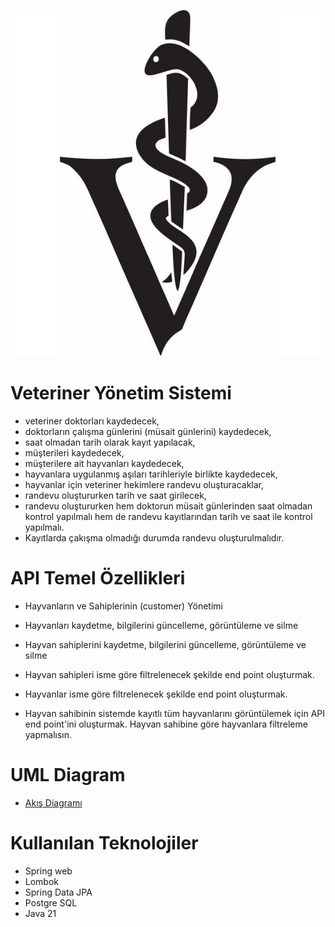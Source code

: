 ![logo.jpg](logo.jpg)
# Veteriner Yönetim Sistemi

- veteriner doktorları kaydedecek,
- doktorların çalışma günlerini (müsait günlerini) kaydedecek, 
- saat olmadan tarih olarak kayıt yapılacak,
- müşterileri kaydedecek,
- müşterilere ait hayvanları kaydedecek,
- hayvanlara uygulanmış aşıları tarihleriyle birlikte kaydedecek,
- hayvanlar için veteriner hekimlere randevu oluşturacaklar,
- randevu oluştururken tarih ve saat girilecek,
- randevu oluştururken hem doktorun müsait günlerinden saat olmadan kontrol yapılmalı hem de randevu kayıtlarından tarih ve saat ile kontrol yapılmalı.
- Kayıtlarda çakışma olmadığı durumda randevu oluşturulmalıdır.

# API Temel Özellikleri
- Hayvanların ve Sahiplerinin (customer) Yönetimi

- Hayvanları kaydetme, bilgilerini güncelleme, görüntüleme ve silme

- Hayvan sahiplerini kaydetme, bilgilerini güncelleme, görüntüleme ve silme

- Hayvan sahipleri isme göre filtrelenecek şekilde end point oluşturmak.

- Hayvanlar isme göre filtrelenecek şekilde end point oluşturmak.

- Hayvan sahibinin sistemde kayıtlı tüm hayvanlarını görüntülemek için API end point'ini oluşturmak. Hayvan sahibine göre hayvanlara filtreleme yapmalısın.

# UML Diagram
- [Akış Diagramı](https://lucid.app/lucidchart/5bdfb429-b333-491d-b54b-609e50a2b6ac/edit?beaconFlowId=7C77878F4C0F1A5E&invitationId=inv_1cc18cb4-fd2a-4459-9224-413b454a1181&page=0_0#)

# Kullanılan Teknolojiler
- Spring web
- Lombok 
- Spring Data JPA 
- Postgre SQL
- Java 21

